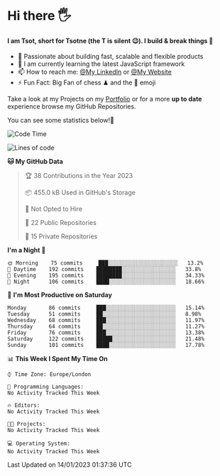 # Hi there :raised_hand_with_fingers_splayed:
#### I am Tsot, short for Tsotne (the T is silent :wink:). I build & break things :space_invader:
- :telescope: Passionate about building fast, scalable and flexible products
- :seedling: I am currently learning the latest JavaScript framework 
- :mailbox: How to reach me: [@My LinkedIn](https://www.linkedin.com/in/tsotne-gvadzabia/) or [@My Website](https://tsotne.co.uk/contact)
- :zap: Fun Fact: Big Fan of chess ♟ and the 👾 emoji

Take a look at my Projects on my [Portfolio](https://tsotne.co.uk/) or for a more **up to date** experience browse my GitHub Repositories.

You can see some statistics below!:space_invader:
<!--START_SECTION:waka-->
![Code Time](http://img.shields.io/badge/Code%20Time-761%20hrs%202%20mins-blue)

![Lines of code](https://img.shields.io/badge/From%20Hello%20World%20I%27ve%20Written-650%20Thousand%20lines%20of%20code-blue)

**🐱 My GitHub Data** 

> 🏆 38 Contributions in the Year 2023
 > 
> 📦 455.0 kB Used in GitHub's Storage 
 > 
> 🚫 Not Opted to Hire
 > 
> 📜 22 Public Repositories 
 > 
> 🔑 15 Private Repositories  
 > 
**I'm a Night 🦉** 

```text
🌞 Morning    75 commits     ███░░░░░░░░░░░░░░░░░░░░░░   13.2% 
🌆 Daytime    192 commits    ████████░░░░░░░░░░░░░░░░░   33.8% 
🌃 Evening    195 commits    ████████░░░░░░░░░░░░░░░░░   34.33% 
🌙 Night      106 commits    ████░░░░░░░░░░░░░░░░░░░░░   18.66%

```
📅 **I'm Most Productive on Saturday** 

```text
Monday       86 commits     ███░░░░░░░░░░░░░░░░░░░░░░   15.14% 
Tuesday      51 commits     ██░░░░░░░░░░░░░░░░░░░░░░░   8.98% 
Wednesday    68 commits     ███░░░░░░░░░░░░░░░░░░░░░░   11.97% 
Thursday     64 commits     ██░░░░░░░░░░░░░░░░░░░░░░░   11.27% 
Friday       76 commits     ███░░░░░░░░░░░░░░░░░░░░░░   13.38% 
Saturday     122 commits    █████░░░░░░░░░░░░░░░░░░░░   21.48% 
Sunday       101 commits    ████░░░░░░░░░░░░░░░░░░░░░   17.78%

```


📊 **This Week I Spent My Time On** 

```text
⌚︎ Time Zone: Europe/London

💬 Programming Languages: 
No Activity Tracked This Week

🔥 Editors: 
No Activity Tracked This Week

🐱‍💻 Projects: 
No Activity Tracked This Week

💻 Operating System: 
No Activity Tracked This Week

```


 Last Updated on 14/01/2023 01:37:36 UTC
<!--END_SECTION:waka-->
